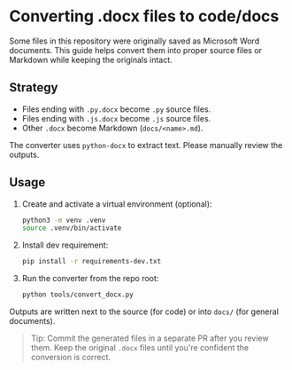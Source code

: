 # Converting .docx files to code/docs

Some files in this repository were originally saved as Microsoft Word documents. This guide helps convert them into proper source files or Markdown while keeping the originals intact.

## Strategy

- Files ending with `.py.docx` become `.py` source files.
- Files ending with `.js.docx` become `.js` source files.
- Other `.docx` become Markdown (`docs/<name>.md`).

The converter uses `python-docx` to extract text. Please manually review the outputs.

## Usage

1. Create and activate a virtual environment (optional):
   ```bash
   python3 -m venv .venv
   source .venv/bin/activate
   ```
2. Install dev requirement:
   ```bash
   pip install -r requirements-dev.txt
   ```
3. Run the converter from the repo root:
   ```bash
   python tools/convert_docx.py
   ```

Outputs are written next to the source (for code) or into `docs/` (for general documents).

> Tip: Commit the generated files in a separate PR after you review them. Keep the original `.docx` files until you're confident the conversion is correct.
